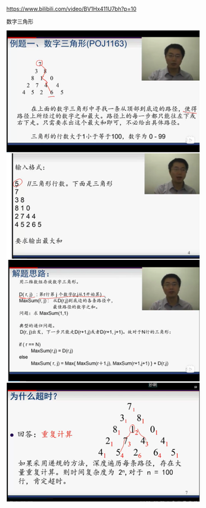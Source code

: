 https://www.bilibili.com/video/BV1Hx411U7bh?p=10

数字三角形

![](images/2021-10-14-21-12-49.png)
![](images/2021-10-14-21-15-03.png)
![](images/2021-10-14-21-20-48.png)
![](images/2021-10-14-21-41-23.png)

